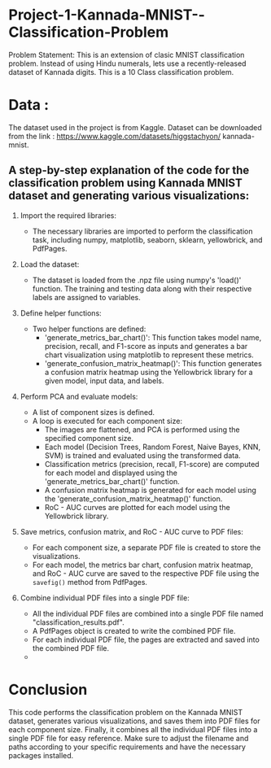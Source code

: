 # Project-1-Kannada-MNIST--Classification-Problem
Problem Statement: This is an extension of clasic MNIST classification problem. Instead of using Hindu numerals, lets use a recently-released dataset of Kannada digits. This is a 10 Class classification problem.
# Data :
The dataset used in the project is from Kaggle.
Dataset can be downloaded from the link : https://www.kaggle.com/datasets/higgstachyon/
kannada-mnist.
## A step-by-step explanation of the code for the classification problem using Kannada MNIST dataset and generating various visualizations:
1. Import the required libraries:
   - The necessary libraries are imported to perform the classification task, including numpy, matplotlib, seaborn, sklearn, yellowbrick, and PdfPages.

2. Load the dataset:
   - The dataset is loaded from the .npz file using numpy's 'load()' function. The training and testing data along with their respective labels are assigned to variables.

3. Define helper functions:
   - Two helper functions are defined:
     - 'generate_metrics_bar_chart()': This function takes model name, precision, recall, and F1-score as inputs and generates a bar chart visualization using matplotlib to represent these metrics.
     - 'generate_confusion_matrix_heatmap()': This function generates a confusion matrix heatmap using the Yellowbrick library for a given model, input data, and labels.

4. Perform PCA and evaluate models:
   - A list of component sizes is defined.
   - A loop is executed for each component size:
     - The images are flattened, and PCA is performed using the specified component size.
     - Each model (Decision Trees, Random Forest, Naive Bayes, KNN, SVM) is trained and evaluated using the transformed data.
     - Classification metrics (precision, recall, F1-score) are computed for each model and displayed using the 'generate_metrics_bar_chart()' function.
     - A confusion matrix heatmap is generated for each model using the 'generate_confusion_matrix_heatmap()' function.
     - RoC - AUC curves are plotted for each model using the Yellowbrick library.

5. Save metrics, confusion matrix, and RoC - AUC curve to PDF files:
   - For each component size, a separate PDF file is created to store the visualizations.
   - For each model, the metrics bar chart, confusion matrix heatmap, and RoC - AUC curve are saved to the respective PDF file using the `savefig()` method from PdfPages.

6. Combine individual PDF files into a single PDF file:
   - All the individual PDF files are combined into a single PDF file named "classification_results.pdf".
   - A PdfPages object is created to write the combined PDF file.
   - For each individual PDF file, the pages are extracted and saved into the combined PDF file.
   - 
# Conclusion
This code performs the classification problem on the Kannada MNIST dataset, generates various visualizations, and saves them into PDF files for each component size. Finally, it combines all the individual PDF files into a single PDF file for easy reference.
Make sure to adjust the filename and paths according to your specific requirements and have the necessary packages installed.
